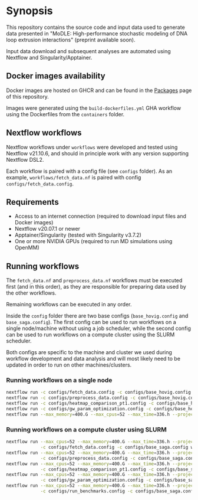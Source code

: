 <!--
Copyright (C) 2022 Roberto Rossini <roberros@uio.no>

SPDX-License-Identifier: MIT
-->

# Synopsis

This repository contains the source code and input data used to generate data presented in "MoDLE: High-performance stochastic modeling of DNA loop extrusion interactions" (preprint available soon).

Input data download and subsequent analyses are automated using Nextflow and Singularity/Apptainer.

## Docker images availability

Docker images are hosted on GHCR and can be found in the [Packages](https://github.com/orgs/paulsengroup/packages?repo_name=2021-modle-paper-001-data-analysis) page of this repository.

Images were generated using the `build-dockerfiles.yml` GHA workflow using the Dockerfiles from the `containers` folder.

## Nextflow workflows

Nextflow workflows under `workflows` were developed and tested using Nextflow v21.10.6, and should in principle work with any version supporting Nextflow DSL2.

Each workflow is paired with a config file (see `configs` folder). As an example, `workflows/fetch_data.nf` is paired with config `configs/fetch_data.config`.

## Requirements

- Access to an internet connection (required to download input files and Docker images)
- Nextflow v20.07.1 or newer
- Apptainer/Singularity (tested with Singularity v3.7.2)
- One or more NVIDIA GPUs (required to run MD simulations using OpenMM)

## Running workflows

The `fetch_data.nf` and `preprocess_data.nf` workflows must be executed first (and in this order), as they are responsible for preparing data used by the other workflows.

Remaining workflows can be executed in any order.

Inside the `config` folder there are two base configs (`base_hovig.config` and `base_saga.config`). The first config can be used to run workflows on a single node/machine without using a job scheduler, while the second config can be used to run workflows on a compute cluster using the SLURM scheduler.

Both configs are specific to the machine and cluster we used during workflow development and data analysis and will most likely need to be updated in order to run on other machines/clusters.

### Running workflows on a single node

```bash
nextflow run -c configs/fetch_data.config -c configs/base_hovig.config workflows/fetch_data.nf -resume
nextflow run -c configs/preprocess_data.config -c configs/base_hovig.config workflows/preprocess_data.nf -resume
nextflow run -c configs/heatmap_comparison_pt1.config -c configs/base_hovig.config workflows/heatmap_comparison_pt1.nf -resume
nextflow run -c configs/gw_param_optimization.config -c configs/base_hovig.config workflows/gw_param_optimization.nf -resume
nextflow run --max_memory=400.G --max_cpus=52 --max_time=336.h --project=na -c configs/run_benchmarks.config -c configs/base_hovig.config workflows/run_benchmarks.nf -resume
```

### Running workflows on a compute cluster using SLURM

```bash
nextflow run --max_cpus=52 --max_memory=400.G --max_time=336.h --project="${SLURM_PROJECT_ID-changeme}" \
             -c configs/fetch_data.config -c configs/base_saga.config workflows/fetch_data.nf -resume
nextflow run --max_cpus=52 --max_memory=400.G --max_time=336.h --project="${SLURM_PROJECT_ID-changeme}" \
             -c configs/preprocess_data.config -c configs/base_saga.config workflows/preprocess_data.nf -resume
nextflow run --max_cpus=52 --max_memory=400.G --max_time=336.h --project="${SLURM_PROJECT_ID-changeme}" \
             -c configs/heatmap_comparison_pt1.config -c configs/base_saga.config workflows/heatmap_comparison_pt1.nf -resume
nextflow run --max_cpus=52 --max_memory=400.G --max_time=336.h --project="${SLURM_PROJECT_ID-changeme}" \
             -c configs/gw_param_optimization.config -c configs/base_saga.config workflows/gw_param_optimization.nf -resume
nextflow run --max_cpus=52 --max_memory=400.G --max_time=336.h --project="${SLURM_PROJECT_ID-changeme}" \
             -c configs/run_benchmarks.config -c configs/base_saga.config workflows/run_benchmarks.nf -resume
```
